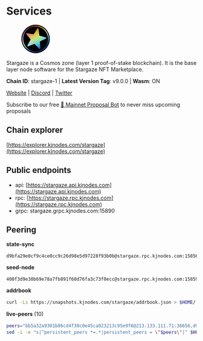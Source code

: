 # Services

<figure><img src="https://raw.githubusercontent.com/kj89/cosmos-images/main/logos/stargaze.png" alt=""><figcaption></figcaption></figure>

Stargaze is a Cosmos zone (layer 1 proof-of-stake blockchain).  It is the base layer node software for the Stargaze NFT Marketplace.

**Chain ID**: stargaze-1 | **Latest Version Tag**: v9.0.0 | **Wasm**: ON

[Website](https://www.stargaze.zone) | [Discord](https://discord.gg/stargaze) | [Twitter](https://twitter.com/stargazezone)



Subscribe to our free [🤖 Mainnet Proposal Bot](https://t.me/kjnodes_proposal_bot) to never miss upcoming proposals


## Chain explorer
[https://explorer.kjnodes.com/stargaze](https://explorer.kjnodes.com/stargaze)

## Public endpoints

* api: [https://stargaze.api.kjnodes.com](https://stargaze.api.kjnodes.com)
* rpc: [https://stargaze.rpc.kjnodes.com](https://stargaze.rpc.kjnodes.com)
* grpc: stargaze.grpc.kjnodes.com:15890

## Peering

**state-sync**

```text
d9bfa29e0cf9c4ce0cc9c26d98e5d97228f93b0b@stargaze.rpc.kjnodes.com:15856
```

**seed-node**

```text
400f3d9e30b69e78a7fb891f60d76fa3c73f0ecc@stargaze.rpc.kjnodes.com:15859
```

**addrbook**
```bash
curl -Ls https://snapshots.kjnodes.com/stargaze/addrbook.json > $HOME/.starsd/config/addrbook.json
```

**live-peers** (10)
```bash
peers="bb5a32a9301b06cd4f30c0e45ca023213c95e9f6@213.133.111.71:36656,d9307d7d7e219461ab9c333104780181b6933e74@89.58.50.116:26656,d9bfa29e0cf9c4ce0cc9c26d98e5d97228f93b0b@65.109.88.38:58656,e726816f42831689eab9378d5d577f1d06d25716@23.88.22.11:26656,22a5266cb18ea209d3725e561bd9d2d27ee81d50@195.3.223.96:26656,6f8eddb672e93eb3362a7cb1c843a4e26af71ebc@149.202.72.186:26629,673ad0cb62287afcdbe5e5c88b91e39ee1bd394a@65.21.181.67:26656,bae0d94b8f0f3dc8ea167a764e119c01dc2456f0@66.206.6.58:26656,f5fa74f9a41b3d71f29a95cb1c90717e193a337d@23.111.163.2:26656,c565abfb2686a51764dca1bacb5280098dda06a5@65.21.236.33:26656"
sed -i -e "s|^persistent_peers *=.*|persistent_peers = \"$peers\"|" $HOME/.starsd/config/config.toml
```
